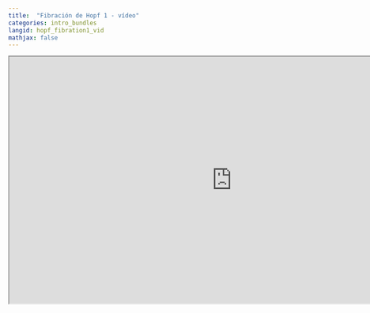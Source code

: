 ```yaml
---
title:  "Fibración de Hopf 1 - vídeo"
categories: intro_bundles
langid: hopf_fibration1_vid
mathjax: false
---
```


<iframe width="900" height="500"
	src="https://www.youtube.com/embed/CG4mbglMZY8?rel=0">
</iframe>

